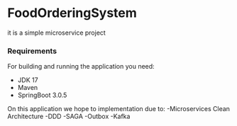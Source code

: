 # FoodOrderingSystem
it is a simple microservice project

### Requirements
For building and running the application you need:

* JDK 17
* Maven
* SpringBoot 3.0.5

On this application we hope to implementation due to:
-Microservices Clean Architecture
-DDD
-SAGA
-Outbox
-Kafka 
